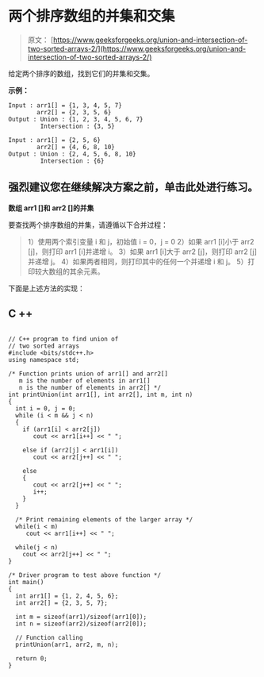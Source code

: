 # 两个排序数组的并集和交集

> 原文： [https://www.geeksforgeeks.org/union-and-intersection-of-two-sorted-arrays-2/](https://www.geeksforgeeks.org/union-and-intersection-of-two-sorted-arrays-2/)

给定两个排序的数组，找到它们的并集和交集。

**示例：**

```
Input : arr1[] = {1, 3, 4, 5, 7}
        arr2[] = {2, 3, 5, 6} 
Output : Union : {1, 2, 3, 4, 5, 6, 7} 
         Intersection : {3, 5}

Input : arr1[] = {2, 5, 6}
        arr2[] = {4, 6, 8, 10} 
Output : Union : {2, 4, 5, 6, 8, 10} 
         Intersection : {6}

```

[](https://practice.geeksforgeeks.org/problem-page.php?pid=537)

## 强烈建议您在继续解决方案之前，单击此处进行练习。

**数组 arr1 []和 arr2 []的并集**

要查找两个排序数组的并集，请遵循以下合并过程：

> 1）使用两个索引变量 i 和 j，初始值 i = 0，j = 0
> 2）如果 arr1 [i]小于 arr2 [j]，则打印 arr1 [i]并递增 i。
> 3）如果 arr1 [i]大于 arr2 [j]，则打印 arr2 [j]并递增 j。
> 4）如果两者相同，则打印其中的任何一个并递增 i 和 j。
> 5）打印较大数组的其余元素。

下面是上述方法的实现：

## C ++

```

// C++ program to find union of 
// two sorted arrays 
#include <bits/stdc++.h> 
using namespace std; 

/* Function prints union of arr1[] and arr2[] 
   m is the number of elements in arr1[] 
   n is the number of elements in arr2[] */
int printUnion(int arr1[], int arr2[], int m, int n) 
{ 
  int i = 0, j = 0; 
  while (i < m && j < n) 
  { 
    if (arr1[i] < arr2[j]) 
       cout << arr1[i++] << " "; 

    else if (arr2[j] < arr1[i]) 
       cout << arr2[j++] << " "; 

    else
    { 
       cout << arr2[j++] << " "; 
       i++; 
    } 
  } 

  /* Print remaining elements of the larger array */
  while(i < m) 
     cout << arr1[i++] << " "; 

  while(j < n) 
    cout << arr2[j++] << " "; 
} 

/* Driver program to test above function */
int main() 
{ 
  int arr1[] = {1, 2, 4, 5, 6}; 
  int arr2[] = {2, 3, 5, 7}; 

  int m = sizeof(arr1)/sizeof(arr1[0]); 
  int n = sizeof(arr2)/sizeof(arr2[0]); 

  // Function calling 
  printUnion(arr1, arr2, m, n); 

  return 0; 
} 

```